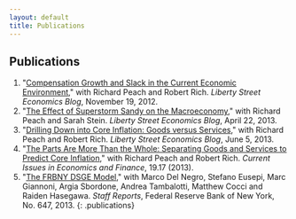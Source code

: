 ```yaml
---
layout: default
title: Publications
---
```

## Publications
1. "[Compensation Growth and Slack in the Current Economic
Environment](http://libertystreeteconomics.newyorkfed.org/2012/11/compensation-growth-and-slack-in-the-current-economic-environment.html),"
with Richard Peach and Robert Rich.
*Liberty Street Economics Blog*, November 19, 2012.
2. "[The Effect of Superstorm Sandy on the
Macroeconomy](http://libertystreeteconomics.newyorkfed.org/2013/04/the-effect-of-superstorm-sandy-on-the-macroeconomy.html),"
with Richard Peach and Sarah Stein.
*Liberty Street Economics Blog*, April 22, 2013.
3. "[Drilling Down into Core Inflation: Goods versus
Services](http://libertystreeteconomics.newyorkfed.org/2013/06/drilling-down-into-core-inflation-goods-versus-services.html),"
with Richard Peach and Robert Rich.
*Liberty Street Economics Blog*, June 5, 2013. 
4. "[The Parts Are More Than the Whole: Separating Goods and Services to
Predict Core
Inflation](http://www.newyorkfed.org/research/current_issues/ci19-7.html),"
with Richard Peach and Robert Rich.
*Current Issues in Economics and Finance*, 19.17 (2013). 
5. "[The FRBNY DSGE
Model](http://www.newyorkfed.org/research/staff_reports/sr647.html),"
with Marco Del Negro, Stefano Eusepi, Marc Giannoni, Argia Sbordone, Andrea
Tambalotti, Matthew Cocci and Raiden Hasegawa.
*Staff Reports*, Federal Reserve Bank of New York, No. 647, 2013.
{: .publications}
